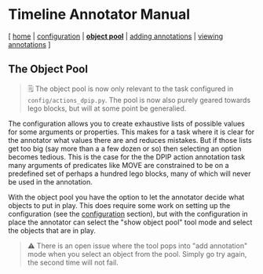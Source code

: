 # Timeline Annotator Manual

[ [home](index.md) 
| [configuration](configuration.md)
| [**object pool**](objects.md)
| [adding annotations](adding.md)
| [viewing annotations](viewing.md)
]

## The Object Pool

> 🗒 The object pool is now only relevant to the task configured in `config/actions_dpip.py`. The pool is now also purely geared towards lego blocks, but will at some point be generalied.

The configuration allows you to create exhaustive lists of possible values for some arguments or properties. This makes for a task where it is clear for the annotator what values there are and reduces mistakes. But if those lists get too big (say more than a a few dozen or so) then selecting an option becomes tedious. This is the case for the the DPIP action annotation task many arguments of predicates like MOVE are constrained to be on a predefined set of perhaps a hundred lego blocks, many of which will never be used in the annotation.

With the object pool you have the option to let the annotator decide what objects to put in play. This does require some work on setting up the configuration (see the [configuration](configuration.md) section), but with the configuration in place the annotator can select the "show object pool" tool mode and select the objects that are in play.

> ⚠️ There is an open issue where the tool pops into "add annotation" mode when you select an object from the pool. Simply go try again, the second time will not fail.

